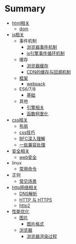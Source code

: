 # Summary

* [html相关](README.md)
  * [dom](dom.md)
* [js相关](chapter1.md)
  * 事件机制
    * [浏览器事件机制](chapter1/liu-lan-qi-shi-jian-ji-zhi.md)
    * [js引擎事件循环机制](chapter1/jsyin-qing-shi-jian-xun-huan-ji-zhi.md)
  * 缓存
    * [浏览器缓存](chapter1/liu-lan-qi-huan-cun.md)
    * [CDN的缓存与回源机制](chapter1/cdnde-huan-cun-yu-hui-yuan-ji-zhi.md)
  * [框架](chapter1/kuang-jia.md)
    * [webpack](chapter1/kuang-jia/webpack.md)
  * ES6/7/8
    * [基础](chapter1/ji-chu.md)
  * 其他
    * [引擎相关](chapter1/yin-qing-xiang-guan.md)
    * [函数柯里化](chapter1/han-shu-ke-li-hua.md)
* [css相关](cssxiang-guan.md)
  * [布局](cssxiang-guan/bu-ju.md)
  * [css技巧](cssxiang-guan/cssji-qiao.md)
  * [BFC深入理解](cssxiang-guan/bfcshen-ru-li-jie.md)
  * [一些兼容处理](cssxiang-guan/yi-xie-jian-rong-chu-li.md)
* [安全相关](an-quan-xiang-guan.md)
  * [web安全](an-quan-xiang-guan/weban-quan.md)
* linux
  * [常用命令](chang-yong-ming-ling.md)
* 正则
  * [常见场景](chang-jian-chang-jing.md)
* [http网络相关](httpwang-luo-xiang-guan.md)
  * [DNS解析](dnsjie-xi.md)
  * [ HTTP 与 HTTPS ](xiang-xi-jie-xi-http-yu-https-de-qu-bie.md)
  * [http2](http2.md)
* [性能优化](xing-neng-you-hua.md)
  * [图片](xing-neng-you-hua/tu-pian.md)
    * [图片格式](tu-pian-ge-shi.md)
  * [浏览器](xing-neng-you-hua/liu-lan-qi.md)
    * [浏览器渲染过程](xing-neng-you-hua/liu-lan-qi/liu-lan-qi-xuan-ran-guo-cheng.md)

